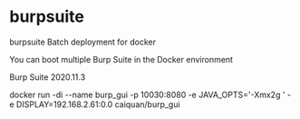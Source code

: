 # burpsuite
burpsuite Batch deployment for docker

You can boot multiple Burp Suite in the Docker environment



Burp Suite 2020.11.3


docker run -di --name burp_gui -p 10030:8080 -e JAVA_OPTS='-Xmx2g ' -e DISPLAY=192.168.2.61:0.0  caiquan/burp_gui


